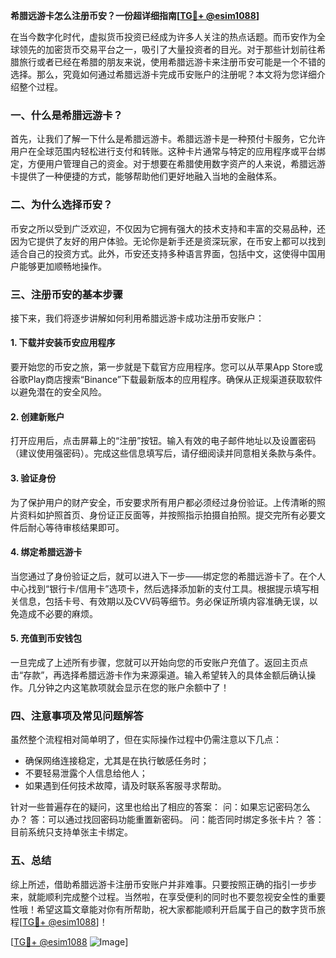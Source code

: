 **希腊远游卡怎么注册币安？一份超详细指南[[TG💪+ @esim1088](https://t.me/s/esim1088)]**

在当今数字化时代，虚拟货币投资已经成为许多人关注的热点话题。而币安作为全球领先的加密货币交易平台之一，吸引了大量投资者的目光。对于那些计划前往希腊旅行或者已经在希腊的朋友来说，使用希腊远游卡来注册币安可能是一个不错的选择。那么，究竟如何通过希腊远游卡完成币安账户的注册呢？本文将为您详细介绍整个过程。

### 一、什么是希腊远游卡？

首先，让我们了解一下什么是希腊远游卡。希腊远游卡是一种预付卡服务，它允许用户在全球范围内轻松进行支付和转账。这种卡片通常与特定的应用程序或平台绑定，方便用户管理自己的资金。对于想要在希腊使用数字资产的人来说，希腊远游卡提供了一种便捷的方式，能够帮助他们更好地融入当地的金融体系。

### 二、为什么选择币安？

币安之所以受到广泛欢迎，不仅因为它拥有强大的技术支持和丰富的交易品种，还因为它提供了友好的用户体验。无论你是新手还是资深玩家，在币安上都可以找到适合自己的投资方式。此外，币安还支持多种语言界面，包括中文，这使得中国用户能够更加顺畅地操作。

### 三、注册币安的基本步骤

接下来，我们将逐步讲解如何利用希腊远游卡成功注册币安账户：

#### 1. 下载并安装币安应用程序
要开始您的币安之旅，第一步就是下载官方应用程序。您可以从苹果App Store或谷歌Play商店搜索“Binance”下载最新版本的应用程序。确保从正规渠道获取软件以避免潜在的安全风险。

#### 2. 创建新账户
打开应用后，点击屏幕上的“注册”按钮。输入有效的电子邮件地址以及设置密码（建议使用强密码）。完成这些信息填写后，请仔细阅读并同意相关条款与条件。

#### 3. 验证身份
为了保护用户的财产安全，币安要求所有用户都必须经过身份验证。上传清晰的照片资料如护照首页、身份证正反面等，并按照指示拍摄自拍照。提交完所有必要文件后耐心等待审核结果即可。

#### 4. 绑定希腊远游卡
当您通过了身份验证之后，就可以进入下一步——绑定您的希腊远游卡了。在个人中心找到“银行卡/信用卡”选项卡，然后选择添加新的支付工具。根据提示填写相关信息，包括卡号、有效期以及CVV码等细节。务必保证所填内容准确无误，以免造成不必要的麻烦。

#### 5. 充值到币安钱包
一旦完成了上述所有步骤，您就可以开始向您的币安账户充值了。返回主页点击“存款”，再选择希腊远游卡作为来源渠道。输入希望转入的具体金额后确认操作。几分钟之内这笔款项就会显示在您的账户余额中了！

### 四、注意事项及常见问题解答

虽然整个流程相对简单明了，但在实际操作过程中仍需注意以下几点：
- 确保网络连接稳定，尤其是在执行敏感任务时；
- 不要轻易泄露个人信息给他人；
- 如果遇到任何技术故障，请及时联系客服寻求帮助。

针对一些普遍存在的疑问，这里也给出了相应的答案：
问：如果忘记密码怎么办？
答：可以通过找回密码功能重置新密码。
问：能否同时绑定多张卡片？
答：目前系统只支持单张主卡绑定。

### 五、总结

综上所述，借助希腊远游卡注册币安账户并非难事。只要按照正确的指引一步步来，就能顺利完成整个过程。当然啦，在享受便利的同时也不要忽视安全性的重要性哦！希望这篇文章能对你有所帮助，祝大家都能顺利开启属于自己的数字货币旅程[[TG💪+ @esim1088](https://t.me/s/esim1088)]！

[[TG💪+ @esim1088](https://t.me/s/esim1088) ![Image](https://i.postimg.cc/4NQfJmqS/Snipaste-2025-05-13-00-14-12.png)]